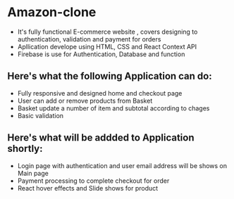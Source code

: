 # Amazon-clone
- It's fully functional E-commerce website , covers designing  to authentication, validation and payment for orders
- Apllication develope using HTML, CSS and React Context API
- Firebase is use for Authentication, Database and function
## Here's what the following Application can do:
- Fully responsive and designed home and checkout page
- User can add or remove products from Basket
- Basket update a number of item and subtotal according to chages
- Basic validation

## Here's what will be addded to Application shortly:
- Login page with authentication and user email address will be shows on Main page
- Payment processing to complete checkout for order
- React hover effects and Slide shows for product 
 



 

